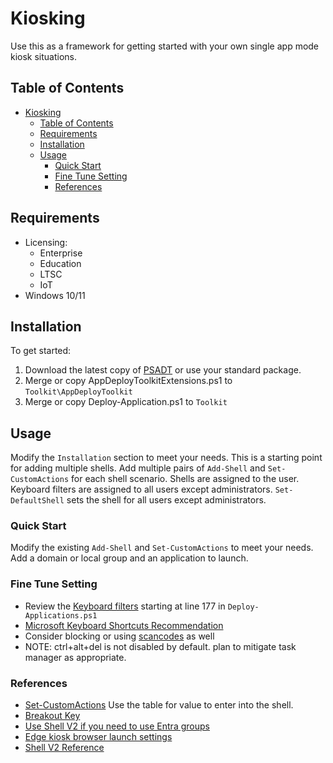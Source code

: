 # Kiosking

Use this as a framework for getting started with your own single app mode kiosk situations.

## Table of Contents

- [Kiosking](#kiosking)
  - [Table of Contents](#table-of-contents)
  - [Requirements](#requirements)
  - [Installation](#installation)
  - [Usage](#usage)
    - [Quick Start](#quick-start)
    - [Fine Tune Setting](#fine-tune-setting)
    - [References](#references)

## Requirements

- Licensing:
  - Enterprise
  - Education
  - LTSC
  - IoT
- Windows 10/11

## Installation

To get started:

1. Download the latest copy of [PSADT](https://psappdeploytoolkit.com/) or use your standard package.
2. Merge or copy AppDeployToolkitExtensions.ps1 to `Toolkit\AppDeployToolkit`
3. Merge or copy Deploy-Application.ps1 to `Toolkit`

## Usage

Modify the `Installation` section to meet your needs. This is a starting point for adding multiple shells. Add multiple pairs of `Add-Shell` and `Set-CustomActions` for each shell scenario. Shells are assigned to the user. Keyboard filters are assigned to all users except administrators. `Set-DefaultShell` sets the shell for all users except administrators.

### Quick Start

Modify the existing `Add-Shell` and `Set-CustomActions` to meet your needs. Add a domain or local group and an application to launch.

### Fine Tune Setting

- Review the [Keyboard filters](https://learn.microsoft.com/en-us/windows/iot/iot-enterprise/customize/predefined-key-combinations) starting at line 177 in `Deploy-Applications.ps1`
- [Microsoft Keyboard Shortcuts Recommendation](https://learn.microsoft.com/en-us/windows/configuration/assigned-access/recommendations#keyboard-shortcuts)
- Consider blocking or using [scancodes](https://www.lookuptables.com/coding/keyboard-scan-codes) as well
- NOTE: ctrl+alt+del is not disabled by default. plan to mitigate task manager as appropriate.

### References

- [Set-CustomActions](https://learn.microsoft.com/en-us/windows/iot/iot-enterprise/customize/wesl-usersettingsetcustomshell) Use the table for value to enter into the shell.
- [Breakout Key](https://learn.microsoft.com/en-us/windows/iot/iot-enterprise/customize/keyboardfilter#keyboard-breakout)
- [Use Shell V2 if you need to use Entra groups](https://learn.microsoft.com/en-us/windows/configuration/assigned-access/shell-launcher/quickstart-kiosk?tabs=ps)
- [Edge kiosk browser launch settings](https://learn.microsoft.com/en-us/deployedge/microsoft-edge-configure-kiosk-mode)
- [Shell V2 Reference](https://learn.microsoft.com/en-us/windows/configuration/assigned-access/shell-launcher/configuration-file)